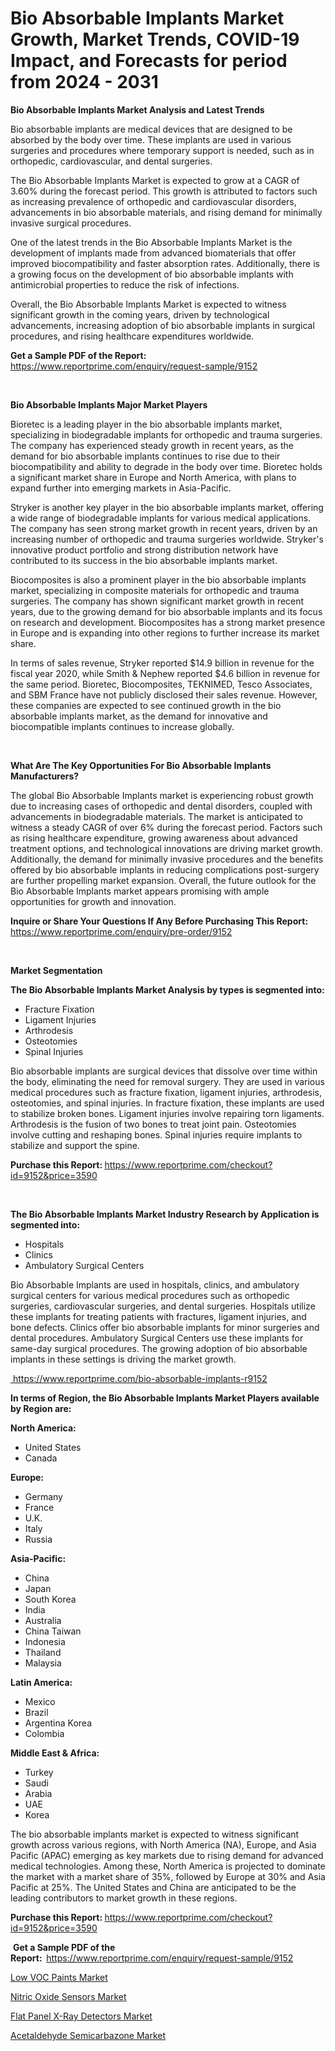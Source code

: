 <p><h1>Bio Absorbable Implants Market Growth, Market Trends, COVID-19 Impact, and Forecasts for period from 2024 - 2031</h1></p><p><strong>Bio Absorbable Implants Market Analysis and Latest Trends</strong></p>
<p><p>Bio absorbable implants are medical devices that are designed to be absorbed by the body over time. These implants are used in various surgeries and procedures where temporary support is needed, such as in orthopedic, cardiovascular, and dental surgeries.</p><p>The Bio Absorbable Implants Market is expected to grow at a CAGR of 3.60% during the forecast period. This growth is attributed to factors such as increasing prevalence of orthopedic and cardiovascular disorders, advancements in bio absorbable materials, and rising demand for minimally invasive surgical procedures.</p><p>One of the latest trends in the Bio Absorbable Implants Market is the development of implants made from advanced biomaterials that offer improved biocompatibility and faster absorption rates. Additionally, there is a growing focus on the development of bio absorbable implants with antimicrobial properties to reduce the risk of infections.</p><p>Overall, the Bio Absorbable Implants Market is expected to witness significant growth in the coming years, driven by technological advancements, increasing adoption of bio absorbable implants in surgical procedures, and rising healthcare expenditures worldwide.</p></p>
<p><strong>Get a Sample PDF of the Report:&nbsp;</strong> <a href="https://www.reportprime.com/enquiry/request-sample/9152">https://www.reportprime.com/enquiry/request-sample/9152</a></p>
<p>&nbsp;</p>
<p><strong>Bio Absorbable Implants Major Market Players</strong></p>
<p><p>Bioretec is a leading player in the bio absorbable implants market, specializing in biodegradable implants for orthopedic and trauma surgeries. The company has experienced steady growth in recent years, as the demand for bio absorbable implants continues to rise due to their biocompatibility and ability to degrade in the body over time. Bioretec holds a significant market share in Europe and North America, with plans to expand further into emerging markets in Asia-Pacific.</p><p>Stryker is another key player in the bio absorbable implants market, offering a wide range of biodegradable implants for various medical applications. The company has seen strong market growth in recent years, driven by an increasing number of orthopedic and trauma surgeries worldwide. Stryker's innovative product portfolio and strong distribution network have contributed to its success in the bio absorbable implants market.</p><p>Biocomposites is also a prominent player in the bio absorbable implants market, specializing in composite materials for orthopedic and trauma surgeries. The company has shown significant market growth in recent years, due to the growing demand for bio absorbable implants and its focus on research and development. Biocomposites has a strong market presence in Europe and is expanding into other regions to further increase its market share.</p><p>In terms of sales revenue, Stryker reported $14.9 billion in revenue for the fiscal year 2020, while Smith & Nephew reported $4.6 billion in revenue for the same period. Bioretec, Biocomposites, TEKNIMED, Tesco Associates, and SBM France have not publicly disclosed their sales revenue. However, these companies are expected to see continued growth in the bio absorbable implants market, as the demand for innovative and biocompatible implants continues to increase globally.</p></p>
<p>&nbsp;</p>
<p><strong>What Are The Key Opportunities For Bio Absorbable Implants Manufacturers?</strong></p>
<p><p>The global Bio Absorbable Implants market is experiencing robust growth due to increasing cases of orthopedic and dental disorders, coupled with advancements in biodegradable materials. The market is anticipated to witness a steady CAGR of over 6% during the forecast period. Factors such as rising healthcare expenditure, growing awareness about advanced treatment options, and technological innovations are driving market growth. Additionally, the demand for minimally invasive procedures and the benefits offered by bio absorbable implants in reducing complications post-surgery are further propelling market expansion. Overall, the future outlook for the Bio Absorbable Implants market appears promising with ample opportunities for growth and innovation.</p></p>
<p><strong>Inquire or Share Your Questions If Any Before Purchasing This Report:</strong> <a href="https://www.reportprime.com/enquiry/pre-order/9152">https://www.reportprime.com/enquiry/pre-order/9152</a></p>
<p>&nbsp;</p>
<p><strong>Market Segmentation</strong></p>
<p><strong>The Bio Absorbable Implants Market Analysis by types is segmented into:</strong></p>
<p><ul><li>Fracture Fixation</li><li>Ligament Injuries</li><li>Arthrodesis</li><li>Osteotomies</li><li>Spinal Injuries</li></ul></p>
<p><p>Bio absorbable implants are surgical devices that dissolve over time within the body, eliminating the need for removal surgery. They are used in various medical procedures such as fracture fixation, ligament injuries, arthrodesis, osteotomies, and spinal injuries. In fracture fixation, these implants are used to stabilize broken bones. Ligament injuries involve repairing torn ligaments. Arthrodesis is the fusion of two bones to treat joint pain. Osteotomies involve cutting and reshaping bones. Spinal injuries require implants to stabilize and support the spine.</p></p>
<p><strong>Purchase this Report:&nbsp;</strong><a href="https://www.reportprime.com/checkout?id=9152&price=3590">https://www.reportprime.com/checkout?id=9152&price=3590</a></p>
<p>&nbsp;</p>
<p><strong>The Bio Absorbable Implants Market Industry Research by Application is segmented into:</strong></p>
<p><ul><li>Hospitals</li><li>Clinics</li><li>Ambulatory Surgical Centers</li></ul></p>
<p><p>Bio Absorbable Implants are used in hospitals, clinics, and ambulatory surgical centers for various medical procedures such as orthopedic surgeries, cardiovascular surgeries, and dental surgeries. Hospitals utilize these implants for treating patients with fractures, ligament injuries, and bone defects. Clinics offer bio absorbable implants for minor surgeries and dental procedures. Ambulatory Surgical Centers use these implants for same-day surgical procedures. The growing adoption of bio absorbable implants in these settings is driving the market growth.</p></p>
<p><a href="https://www.reportprime.com/bio-absorbable-implants-r9152">&nbsp;https://www.reportprime.com/bio-absorbable-implants-r9152</a></p>
<p><strong>In terms of Region, the Bio Absorbable Implants Market Players available by Region are:</strong></p>
<p>
    <p> <strong> North America: </strong>
        <ul>
            <li>United States</li>
            <li>Canada</li>
        </ul>
        </p> 
    <p> <strong> Europe: </strong>
        <ul>
            <li>Germany</li>
            <li>France</li>
            <li>U.K.</li>
            <li>Italy</li>
            <li>Russia</li>
        </ul>
        </p> 
    <p> <strong> Asia-Pacific: </strong>
        <ul>
            <li>China</li>
            <li>Japan</li>
            <li>South Korea</li>
            <li>India</li>
            <li>Australia</li>
            <li>China Taiwan</li>
            <li>Indonesia</li>
            <li>Thailand</li>
            <li>Malaysia</li>
        </ul>
        </p> 
    <p> <strong> Latin America: </strong>
        <ul>
            <li>Mexico</li>
            <li>Brazil</li>
            <li>Argentina Korea</li>
            <li>Colombia</li>
        </ul>
        </p> 
    <p> <strong> Middle East & Africa: </strong>
        <ul>
            <li>Turkey</li>
            <li>Saudi</li>
            <li>Arabia</li>
            <li>UAE</li>
            <li>Korea</li>
        </ul>
    </p>
    </p>
<p><p>The bio absorbable implants market is expected to witness significant growth across various regions, with North America (NA), Europe, and Asia Pacific (APAC) emerging as key markets due to rising demand for advanced medical technologies. Among these, North America is projected to dominate the market with a market share of 35%, followed by Europe at 30% and Asia Pacific at 25%. The United States and China are anticipated to be the leading contributors to market growth in these regions.</p></p>
<p><strong>Purchase this Report: </strong><a href="https://www.reportprime.com/checkout?id=9152&price=3590">https://www.reportprime.com/checkout?id=9152&price=3590</a></p>
<p>&nbsp;<strong>Get a Sample PDF of the Report:&nbsp;&nbsp;</strong><a href="https://www.reportprime.com/enquiry/request-sample/9152">https://www.reportprime.com/enquiry/request-sample/9152</a></p>
<p><strong></strong></p>
<p><p><a href="https://www.linkedin.com/pulse/low-voc-paints-market-insights-players-forecast-till-2031-0csre?trackingId=dCzIYZYW5Zv119kdx9X2Qg%3D%3D">Low VOC Paints Market</a></p><p><a href="https://woozy-pyroraptor-a1f.notion.site/Nitric-Oxide-Sensors-Market-Insight-Market-Trends-Growth-Forecasted-from-2024-TO-2031-f0b6ccb96d744222ae4b48bdbc5c500e">Nitric Oxide Sensors Market</a></p><p><a href="https://view.publitas.com/reportprime-1/flat-panel-x-ray-detectors-market-the-key-to-successful-business-strategy-forecast-till-2031/">Flat Panel X-Ray Detectors Market</a></p><p><a href="https://www.linkedin.com/pulse/global-acetaldehyde-semicarbazone-market-types-applications-b2ste?trackingId=bULi9Ga3kU2CiCAUOiPqzg%3D%3D">Acetaldehyde Semicarbazone Market</a></p></p>